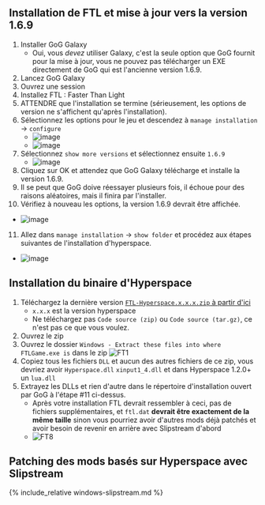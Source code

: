 ## Installation de FTL et mise à jour vers la version 1.6.9

1. Installer GoG Galaxy
   - Oui, vous *devez* utiliser Galaxy, c'est la seule option que GoG fournit pour la mise à jour, vous ne pouvez pas télécharger un EXE directement de GoG qui est l'ancienne version 1.6.9.
2. Lancez GoG Galaxy
3. Ouvrez une session
4. Installez FTL : Faster Than Light
5. ATTENDRE que l'installation se termine (sérieusement, les options de version ne s'affichent qu'après l'installation).
6. Sélectionnez les options pour le jeu et descendez à `manage installation` -> `configure`
   - ![image](https://user-images.githubusercontent.com/1423894/173690397-d192730c-06b1-46dd-b78c-d0c4f14c3de1.png)
   - ![image](https://user-images.githubusercontent.com/1423894/173690647-c66f13dd-5b02-4104-bfee-1ca3e57843d4.png)
7. Sélectionnez `show more versions` et sélectionnez ensuite `1.6.9`
   - ![image](https://user-images.githubusercontent.com/1423894/173690919-3f27ea0f-60e5-41f7-a9f4-35b7462361a6.png)
8. Cliquez sur OK et attendez que GoG Galaxy télécharge et installe la version 1.6.9.
9. Il se peut que GoG doive réessayer plusieurs fois, il échoue pour des raisons aléatoires, mais il finira par l'installer.
10. Vérifiez à nouveau les options, la version 1.6.9 devrait être affichée.
   - ![image](https://user-images.githubusercontent.com/1423894/173694163-c9b2eb75-7bd4-4826-94de-557989c21959.png)
11. Allez dans `manage installation` -> `show folder` et procédez aux étapes suivantes de l'installation d'hyperspace.
   - ![image](https://user-images.githubusercontent.com/1423894/173691147-8ba9eb0f-5dfd-4534-b93b-3ecf9f680274.png)

## Installation du binaire d'Hyperspace

1. Téléchargez la dernière version [`FTL-Hyperspace.x.x.x.zip` à partir d'ici](https://github.com/FTL-Hyperspace/FTL-Hyperspace/releases/latest)
   - `x.x.x` est la version hyperspace
   - Ne téléchargez pas `Code source (zip)` ou `Code source (tar.gz)`, ce n'est pas ce que vous voulez.
2. Ouvrez le zip
3. Ouvrez le dossier `Windows - Extract these files into where FTLGame.exe is` dans le zip ![FT1](https://user-images.githubusercontent.com/1423894/173667147-1cc5f424-7d9b-455b-a5db-83c2b9aba2a4.png)
5. Copiez tous les fichiers `DLL` et aucun des autres fichiers de ce zip, vous devriez avoir `Hyperspace.dll` `xinput1_4.dll` et dans Hyperspace 1.2.0+ un `lua.dll`
6. Extrayez les DLLs et rien d'autre dans le répertoire d'installation ouvert par GoG à l'étape #11 ci-dessus.
   - Après votre installation FTL devrait ressembler à ceci, pas de fichiers supplémentaires, et `ftl.dat` **devrait être exactement de la même taille** sinon vous pourriez avoir d'autres mods déjà patchés et avoir besoin de revenir en arrière avec Slipstream d'abord
   - ![FT8](https://user-images.githubusercontent.com/1423894/173696617-18831745-856b-4d91-a5f1-da891aa3a0cb.png)

## Patching des mods basés sur Hyperspace avec Slipstream

{% include_relative windows-slipstream.md %}
